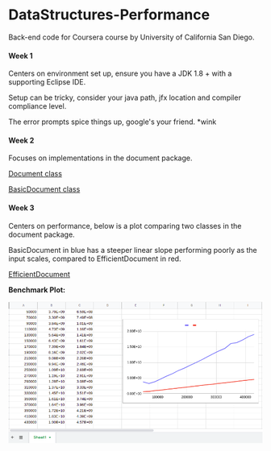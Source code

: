 # DataStructures-Performance
Back-end code for Coursera course by University of California San Diego.

#### Week 1
Centers on environment set up,
ensure you have a JDK 1.8 + with a supporting Eclipse IDE.

Setup can be tricky, consider your java path, jfx location and compiler compliance level.

The error prompts spice things up, google's your friend. *wink


#### Week 2
Focuses on implementations in the document package.

[Document class](https://github.com/bisscay/DataStructures-Performance/blob/main/MOOCTextEditor/src/document/Document.java)

[BasicDocument class](https://github.com/bisscay/DataStructures-Performance/blob/main/MOOCTextEditor/src/document/BasicDocument.java)

#### Week 3
Centers on performance, below is a plot comparing two classes in the document package.

BasicDocument in blue has a steeper linear slope performing poorly as the input scales, compared to EfficientDocument in red. 

[EfficientDocument](https://github.com/bisscay/DataStructures-Performance/blob/main/MOOCTextEditor/src/document/EfficientDocument.java)

**Benchmark Plot:**

![Week 3 Benchmark Image](https://github.com/bisscay/DataStructures-Performance/blob/main/benchmarkWeek3.png)
